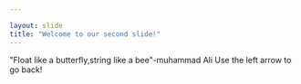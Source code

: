 ```yaml
---

layout: slide
title: "Welcome to our second slide!"
---
```

"Float  like a butterfly,string like a bee"-muhammad Ali
Use the left arrow to go back!
